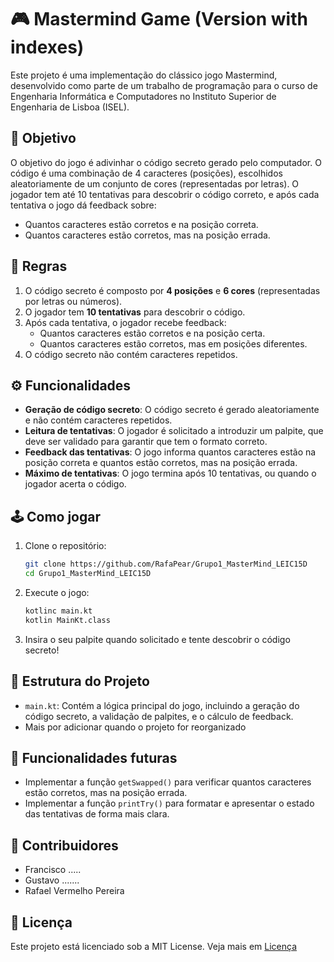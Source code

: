 # 🎮 Mastermind Game (Version with indexes)

Este projeto é uma implementação do clássico jogo Mastermind, desenvolvido como parte de um trabalho de programação para o curso de Engenharia Informática e Computadores no Instituto Superior de Engenharia de Lisboa (ISEL).

## 🎯 Objetivo

O objetivo do jogo é adivinhar o código secreto gerado pelo computador. O código é uma combinação de 4 caracteres (posições), escolhidos aleatoriamente de um conjunto de cores (representadas por letras). O jogador tem até 10 tentativas para descobrir o código correto, e após cada tentativa o jogo dá feedback sobre:

- Quantos caracteres estão corretos e na posição correta.
- Quantos caracteres estão corretos, mas na posição errada.

## 📜 Regras

1. O código secreto é composto por **4 posições** e **6 cores** (representadas por letras ou números).
2. O jogador tem **10 tentativas** para descobrir o código.
3. Após cada tentativa, o jogador recebe feedback:
    - Quantos caracteres estão corretos e na posição certa.
    - Quantos caracteres estão corretos, mas em posições diferentes.
4. O código secreto não contém caracteres repetidos.

## ⚙️ Funcionalidades

- **Geração de código secreto**: O código secreto é gerado aleatoriamente e não contém caracteres repetidos.
- **Leitura de tentativas**: O jogador é solicitado a introduzir um palpite, que deve ser validado para garantir que tem o formato correto.
- **Feedback das tentativas**: O jogo informa quantos caracteres estão na posição correta e quantos estão corretos, mas na posição errada.
- **Máximo de tentativas**: O jogo termina após 10 tentativas, ou quando o jogador acerta o código.

## 🕹️ Como jogar

1. Clone o repositório:
   ```bash
   git clone https://github.com/RafaPear/Grupo1_MasterMind_LEIC15D
   cd Grupo1_MasterMind_LEIC15D   

2. Execute o jogo:
    ```bash
    kotlinc main.kt
    kotlin MainKt.class

3. Insira o seu palpite quando solicitado e tente descobrir o código secreto!

## 📂 Estrutura do Projeto

- `main.kt`: Contém a lógica principal do jogo, incluindo a geração do código secreto, a validação de palpites, e o cálculo de feedback.
- Mais por adicionar quando o projeto for reorganizado

## 🚀 Funcionalidades futuras
- Implementar a função `getSwapped()` para verificar quantos caracteres estão corretos, mas na posição errada.
- Implementar a função `printTry()` para formatar e apresentar o estado das tentativas de forma mais clara.

## 👥 Contribuidores
- Francisco .....
- Gustavo .......
- Rafael Vermelho Pereira

## 📄 Licença
Este projeto está licenciado sob a MIT License. Veja mais em [Licença](LICENSE.md)


